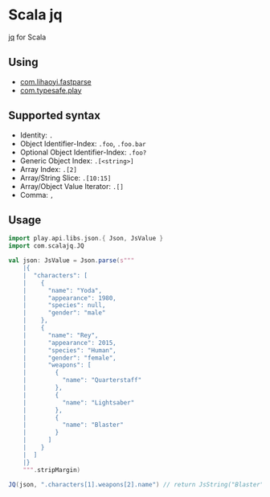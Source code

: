 # Scala jq

[jq](https://stedolan.github.io/jq/) for Scala

## Using 
*  [com.lihaoyi.fastparse](https://github.com/lihaoyi/fastparse/)
*  [com.typesafe.play](https://www.playframework.com/)

## Supported syntax
* Identity: `.`
* Object Identifier-Index: `.foo`, `.foo.bar`
* Optional Object Identifier-Index: `.foo?`
* Generic Object Index: `.[<string>]`
* Array Index: `.[2]`
* Array/String Slice: `.[10:15]`
* Array/Object Value Iterator: `.[]`
* Comma: `,`

## Usage
```scala
import play.api.libs.json.{ Json, JsValue }
import com.scalajq.JQ

val json: JsValue = Json.parse(s"""
    |{
    |  "characters": [
    |    {
    |      "name": "Yoda",
    |      "appearance": 1980,
    |      "species": null,
    |      "gender": "male"
    |    },
    |    {
    |      "name": "Rey",
    |      "appearance": 2015,
    |      "species": "Human",
    |      "gender": "female",
    |      "weapons": [
    |        {
    |          "name": "Quarterstaff"
    |        },
    |        {
    |          "name": "Lightsaber"
    |        },
    |        {
    |          "name": "Blaster"
    |        }
    |      ]
    |    }
    |  ]
    |}
    """.stripMargin)

JQ(json, ".characters[1].weapons[2].name") // return JsString("Blaster")

```